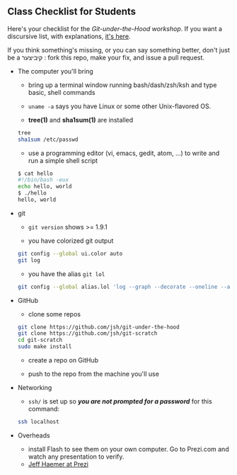 ## Class Checklist for Students

Here's your checklist for the *Git-under-the-Hood workshop*. If you want a discursive list, with explanations,
[it's here](https://docs.google.com/document/d/1eQr6fFiZPGYNc2DSWdA1s5fS0nU5midRgpaZBttD49E/edit?usp=sharing).

If you think something's missing, or you can say something better, don't just be a 
קיביצער
: fork this repo, make your fix, and issue a pull request.

- The computer you'll bring

  + bring up a terminal window running bash/dash/zsh/ksh and type basic, shell commands

  + `uname -a` says you have Linux or some other Unix-flavored OS.

  + **tree(1)** and **sha1sum(1)** are installed

  ```bash
  tree
  sha1sum /etc/passwd
  ```

  + use a programming editor (vi, emacs, gedit, atom, ...) to write and run a simple shell script

  ```bash
  $ cat hello
  #!/bin/bash -eux
  echo hello, world
  $ ./hello
  hello, world
  ```

- git

  + `git version` shows >= 1.9.1

  + you have colorized git output

  ```bash
  git config --global ui.color auto
  git log
  ```

  + you have the alias `git lol`

  ```bash
  git config --global alias.lol 'log --graph --decorate --oneline --all'
  ```

- GitHub

  + clone some repos


  ```bash
  git clone https://github.com/jsh/git-under-the-hood
  git clone https://github.com/jsh/git-scratch
  cd git-scratch
  sudo make install
  ```

  + create a repo on GitHub

  + push to the repo from the machine you'll use

- Networking

  + `ssh/` is set up so ***you are not prompted for a password*** for this command:

  ```bash
  ssh localhost
  ```

- Overheads

  + install Flash to see them on your own computer. Go to Prezi.com and watch any presentation to verify.
  + [Jeff Haemer at Prezi](https://prezi.com/user/lmn5jzymwcrh/)
